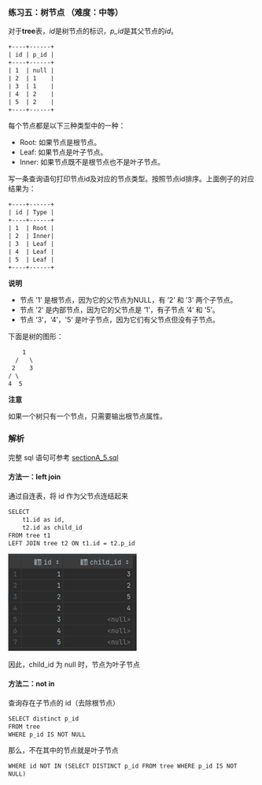 ### 练习五：树节点 （难度：中等）

对于**tree**表，*id*是树节点的标识，*p_id*是其父节点的*id*。

```plain
+----+------+
| id | p_id |
+----+------+
| 1  | null |
| 2  | 1    |
| 3  | 1    |
| 4  | 2    |
| 5  | 2    |
+----+------+
```
每个节点都是以下三种类型中的一种：
* Root: 如果节点是根节点。
* Leaf: 如果节点是叶子节点。
* Inner: 如果节点既不是根节点也不是叶子节点。

写一条查询语句打印节点id及对应的节点类型。按照节点id排序。上面例子的对应结果为：

```plain
+----+------+
| id | Type |
+----+------+
| 1  | Root |
| 2  | Inner|
| 3  | Leaf |
| 4  | Leaf |
| 5  | Leaf |
+----+------+
```
**说明**
* 节点 ’1’ 是根节点，因为它的父节点为NULL，有 ’2’ 和 ’3’ 两个子节点。
* 节点 ’2’ 是内部节点，因为它的父节点是 ’1’，有子节点 ’4’ 和 ’5’。
* 节点 ’3’，‘4’，'5’ 是叶子节点，因为它们有父节点但没有子节点。

下面是树的图形：

        1         
      /   \ 
     2    3    
    / \
    4  5

**注意**

如果一个树只有一个节点，只需要输出根节点属性。

### 解析
完整 sql 语句可参考 [sectionA_5.sql](https://github.com/hd2yao/learn-sql/blob/master/datawhale/wonderful-sql/sectionA-5/sectionA_5.sql)

#### 方法一：left join
通过自连表，将 id 作为父节点连结起来
```mysql
SELECT 
    t1.id as id,
    t2.id as child_id
FROM tree t1
LEFT JOIN tree t2 ON t1.id = t2.p_id
```
![function5-1](function5-1.png)

因此，child_id 为 null 时，节点为叶子节点

#### 方法二：not in
查询存在子节点的 id（去除根节点）
```mysql
SELECT distinct p_id
FROM tree
WHERE p_id IS NOT NULL 
```
那么，不在其中的节点就是叶子节点
```mysql
WHERE id NOT IN (SELECT DISTINCT p_id FROM tree WHERE p_id IS NOT NULL)
```
